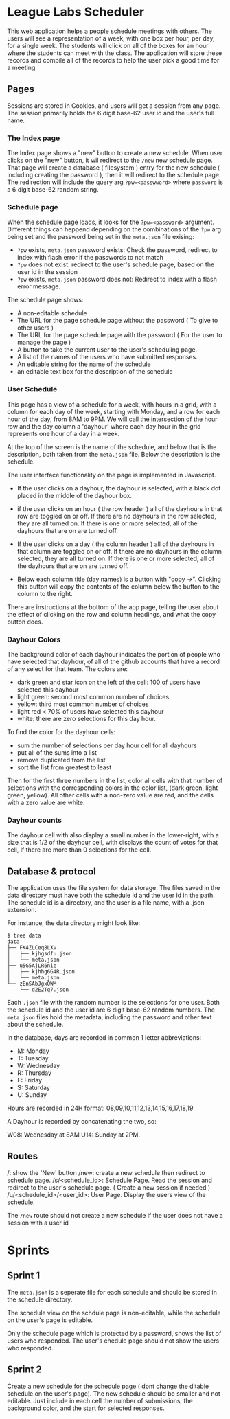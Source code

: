 # League Labs Scheduler

This web application helps a people schedule meetings with others. The users
will see a representation of a week, with one box per hour, per day, for a
single week. The students will click on all of the boxes for an hour where the
students can meet with the class. The application will store these records  and
compile all of the records to help the user pick a good time for a meeting. 

## Pages

Sessions are stored in Cookies, and users will get a session from any page. The
session primarily holds the 6 digit base-62 user id and the user's full name. 

### The Index page

The Index page shows a "new"  button to create a new schedule. When user clicks
on the "new" button, it wil redirect to the `/new` new schedule page. That page
will create a database ( filesystem ) entry for the new schedule ( including
creating the password ), then it will redirect to the schedule page.  The
redirection will include the query arg `?pw=<passwword>` where `password` is a 6
digit base-62 random string. 

### Schedule page

When the schedule page loads, it looks for the `?pw=<password>` argument.
Different things can heppend depending on the combinations of the `?pw` arg
being set and the password being set in the `meta.json` file exising:

* `?pw` exists, `meta.json` password exists: Check the password, redirect to
  index with flash error if the passwords to not match
* `?pw` does not exist: redirect to the user's schedule page, based on the user
  id in the session 
* `?pw` exists, `meta.json` password does not: Redirect to index with a flash
  error message. 

The schedule page shows:

* A non-editable schedule
* The URL for the page schedule page without the password ( To give to other
  users ) 
* The URL for the page schedule page with the password ( For the user to manage
  the page ) 
* A button to take the current user to the user's scheduling page. 
* A list of the names of the users who have submitted responses. 
* An editable string for the name of the schedule
* an editable text box for the description of the schedule

### User Schedule

This page has a view of a schedule for a week, with hours in a grid,  with a
column for each day of the week, starting with Monday, and a row for each hour
of the day, from 8AM to 9PM. We will call the intersection of the hour row and
the day column a 'dayhour' where each day hour in the grid represents one hour
of a day in a week. 

At the top of the screen is the name of the schedule, and below that is the
description, both taken from the `meta.json` file. Below the description is the
schedule. 

The user interface functionality on the page is implemented in Javascript.

- If the user clicks on a dayhour, the dayhour is selected, with a black dot
placed in the middle of the dayhour box.

- if the user clicks on an hour ( the row header ) all of the dayhours in that
row are toggled on or off. If there are no dayhours in the row selected, they
are all turned on. If there is one or more selected, all of the dayhours that
are on are turned off. 

- If the user clicks on a day ( the column header ) all of the dayhours in that
column are toggled on or off. If there are no dayhours in the column selected, they
are all turned on. If there is one or more selected, all of the dayhours that
are on are turned off. 

- Below each column title (day names) is a button with "copy ->". Clicking this
button will copy the contents of the column below the button to the column to
the right. 

There are instructions at the bottom of the app page, telling the user about the
effect of clicking on the row and column headings, and what the copy button does. 

### Dayhour Colors

The background color of each dayhour indicates the portion of people who have
selected that dayhour, of all of the github accounts that have a record of any
select for that team.  The colors are: 

- dark green and star icon on the left of the cell: 100 of users have selected this dayhour
- light green: second most common number of choices
- yellow: third most common number of choices
- light red < 70% of users have selected this dayhour
- white: there are zero selections for this day hour. 

To find the color for the dayhour cells:

- sum the number of selections per day hour cell for all dayhours
- put all of the sums into a list
- remove duplicated from the list
- sort the list from greatest to least

Then for the first three numbers in the list, color all cells with that
number of selections with the corresponding colors in the color list, 
(dark green, light green, yellow). All other cells with a non-zero value are red, 
and the cells with a zero value are white. 

### Dayhour counts

The dayhour cell with also display a small number in the lower-right, with a
size that is 1/2 of the dayhour cell, with displays the count of votes for that
cell, if there are more than 0 selections for the cell. 

## Database & protocol

The application uses the file system for data storage. The files saved in the
data directory must have both the schedule id and the user id in the path. The
schedule id is a directory, and the user is a file name, with a .json extension.

For instance, the data directory might look like:

```
$ tree data 
data
├── FK4ZLCeq8LXv
│   ├── kjhgsdfu.json
│   └── meta.json
├── u5G5AjLR6nie
│   ├── kjhhg6G4R.json
│   └── meta.json
└── zEnSAbJgxQWM
    └── d2E2Tq7.json
```

Each `.json` file with the random number is the selections for one user. Both
the schedule id and the user id are 6 digit base-62 random numbers. The
`meta.json` files hold the metadata, including the password and other text about
the schedule.

In the database, days are recorded in common 1 letter abbreviations: 

* M: Monday
* T: Tuesday
* W: Wednesday
* R: Thursday
* F: Friday
* S: Saturday
* U: Sunday

Hours are recorded in 24H format: 08,09,10,11,12,13,14,15,16,17,18,19

A Dayhour is recorded by concatenating the two, so:

W08: Wednesday at 8AM
U14: Sunday at 2PM. 

## Routes

/: show the 'New' button
/new: create a new schedule then redirect to schedule page. 
/s/<schedule_id>: Schedule Page. Read the session and redirect to the user's schedule page. ( Create a new session if needed )
/u/<schedule_id>/<user_id>: User Page. Display the users view of the schedule. 

The `/new` route should not create a new schedule if the user does not have a
session with a user id 


# Sprints

## Sprint 1

The `meta.json` is a seperate file for each schedule and should be stored in the
schedule directory. 

The schedule view on the schdule page is non-editable, while the schedule on the
user's page is editable. 

Only the schedule page which is protected by a password, shows the list of users
who responded. The  user's chedule page should not show the users who responded. 

## Sprint 2

Create a new schedule for the schedule page ( dont change the ditable schedule
on the user's page). The new schedule should be smaller and not editable. Just
include in each cell the number of submissions, the background color, and the
start for selected responses. 
